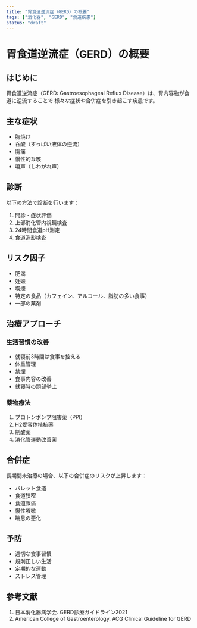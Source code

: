 ```yaml
---
title: "胃食道逆流症（GERD）の概要"
tags: ["消化器", "GERD", "食道疾患"]
status: "draft"
---
```


# 胃食道逆流症（GERD）の概要

## はじめに

胃食道逆流症（GERD: Gastroesophageal Reflux Disease）は、胃内容物が食道に逆流することで
様々な症状や合併症を引き起こす疾患です。

## 主な症状

- 胸焼け
- 呑酸（すっぱい液体の逆流）
- 胸痛
- 慢性的な咳
- 嗄声（しわがれ声）

## 診断

以下の方法で診断を行います：

1. 問診・症状評価
2. 上部消化管内視鏡検査
3. 24時間食道pH測定
4. 食道造影検査

## リスク因子

- 肥満
- 妊娠
- 喫煙
- 特定の食品（カフェイン、アルコール、脂肪の多い食事）
- 一部の薬剤

## 治療アプローチ

### 生活習慣の改善

- 就寝前3時間は食事を控える
- 体重管理
- 禁煙
- 食事内容の改善
- 就寝時の頭部挙上

### 薬物療法

1. プロトンポンプ阻害薬（PPI）
2. H2受容体拮抗薬
3. 制酸薬
4. 消化管運動改善薬

## 合併症

長期間未治療の場合、以下の合併症のリスクが上昇します：

- バレット食道
- 食道狭窄
- 食道腺癌
- 慢性咳嗽
- 喘息の悪化

## 予防

- 適切な食事習慣
- 規則正しい生活
- 定期的な運動
- ストレス管理

## 参考文献

1. 日本消化器病学会. GERD診療ガイドライン2021
2. American College of Gastroenterology. ACG Clinical Guideline for GERD 